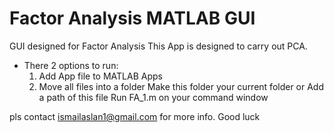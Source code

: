 # Factor Analysis MATLAB GUI
 GUI designed for Factor Analysis
This App is designed to carry out PCA.

- There 2 options to run:
  1. Add App file to MATLAB Apps
  2. Move all files into a folder
     Make this folder your current folder or
     Add a path of this file
     Run  FA_1.m on your command window

pls contact ismailaslan1@gmail.com for more info.
Good luck

